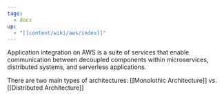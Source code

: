 ```yaml
---
tags:
  - docs
up:
  - "[[content/wiki/aws/index]]"
---
```

Application integration on AWS is a suite of services that enable communication between decoupled components within microservices, distributed systems, and serverless applications.

There are two main types of architectures: [[Monolothic Architecture]] vs.
[[Distributed Architecture]]
